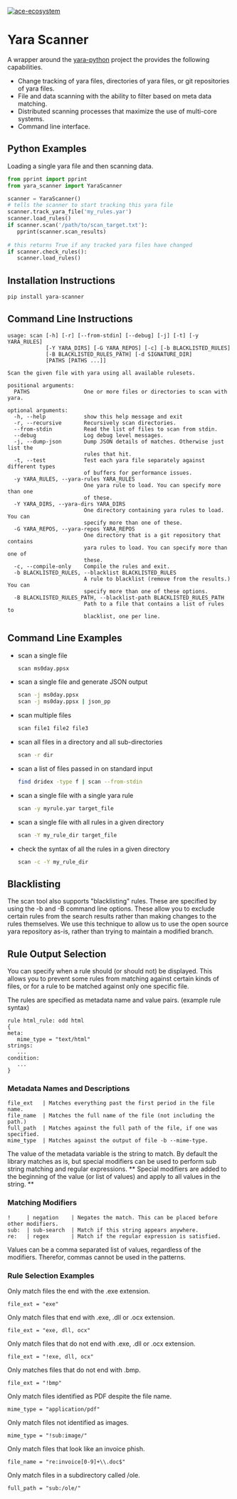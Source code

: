 [![ace-ecosystem](https://circleci.com/gh/ace-ecosystem/yara_scanner.svg?style=svg)](https://circleci.com/gh/ace-ecosystem/yara_scanner)

# Yara Scanner # 

A wrapper around the [yara-python](https://github.com/VirusTotal/yara-python) project the provides the following capabilities.
- Change tracking of yara files, directories of yara files, or git repositories of yara files.
- File and data scanning with the ability to filter based on meta data matching.
- Distributed scanning processes that maximize the use of multi-core systems.
- Command line interface.

## Python Examples ##

Loading a single yara file and then scanning data.

```python
from pprint import pprint
from yara_scanner import YaraScanner

scanner = YaraScanner()
# tells the scanner to start tracking this yara file
scanner.track_yara_file('my_rules.yar')
scanner.load_rules()
if scanner.scan('/path/to/scan_target.txt'):
   pprint(scanner.scan_results)
   
# this returns True if any tracked yara files have changed
if scanner.check_rules():
   scanner.load_rules()
```

## Installation Instructions ##

```bash
pip install yara-scanner
```

## Command Line Instructions ##

   ```
   usage: scan [-h] [-r] [--from-stdin] [--debug] [-j] [-t] [-y YARA_RULES]
               [-Y YARA_DIRS] [-G YARA_REPOS] [-c] [-b BLACKLISTED_RULES]
               [-B BLACKLISTED_RULES_PATH] [-d SIGNATURE_DIR]
               [PATHS [PATHS ...]]

   Scan the given file with yara using all available rulesets.

   positional arguments:
     PATHS                 One or more files or directories to scan with yara.

   optional arguments:
     -h, --help            show this help message and exit
     -r, --recursive       Recursively scan directories.
     --from-stdin          Read the list of files to scan from stdin.
     --debug               Log debug level messages.
     -j, --dump-json       Dump JSON details of matches. Otherwise just list the
                           rules that hit.
     -t, --test            Test each yara file separately against different types
                           of buffers for performance issues.
     -y YARA_RULES, --yara-rules YARA_RULES
                           One yara rule to load. You can specify more than one
                           of these.
     -Y YARA_DIRS, --yara-dirs YARA_DIRS
                           One directory containing yara rules to load. You can
                           specify more than one of these.
     -G YARA_REPOS, --yara-repos YARA_REPOS
                           One directory that is a git repository that contains
                           yara rules to load. You can specify more than one of
                           these.
     -c, --compile-only    Compile the rules and exit.
     -b BLACKLISTED_RULES, --blacklist BLACKLISTED_RULES
                           A rule to blacklist (remove from the results.) You can
                           specify more than one of these options.
     -B BLACKLISTED_RULES_PATH, --blacklist-path BLACKLISTED_RULES_PATH
                           Path to a file that contains a list of rules to
                           blacklist, one per line.
   ```
   
## Command Line Examples ##
- scan a single file
   ```bash
   scan ms0day.ppsx
   ```
- scan a single file and generate JSON output
   ```bash
   scan -j ms0day.ppsx
   scan -j ms0day.ppsx | json_pp
   ```  
- scan multiple files
   ```bash
   scan file1 file2 file3
   ```
- scan all files in a directory and all sub-directories
   ```bash
   scan -r dir
   ```
- scan a list of files passed in on standard input
   ``` bash
   find dridex -type f | scan --from-stdin
   ```
- scan a single file with a single yara rule
   ```bash
   scan -y myrule.yar target_file
   ```
- scan a single file with all rules in a given directory
  ```bash
  scan -Y my_rule_dir target_file
  ```
- check the syntax of all the rules in a given directory
   ```bash
   scan -c -Y my_rule_dir
   ```

## Blacklisting ##
The scan tool also supports "blacklisting" rules. These are specified by using the -b and -B command line options. These allow you to exclude certain rules from the search results rather than making changes to the rules themselves. We use this technique to allow us to use the open source yara repository as-is, rather than trying to maintain a modified branch.       
   
## Rule Output Selection ##
You can specify when a rule should (or should not) be displayed. This allows you to prevent some rules from matching against certain kinds of files, or for a rule to be matched against only one specific file.

The rules are specified as metadata name and value pairs. (example rule syntax)
   
```yara
rule html_rule: odd html
{
meta:
   mime_type = "text/html"
strings:
   ...
condition:
   ...
}
```
### Metadata Names and Descriptions ###
```
file_ext   | Matches everything past the first period in the file name.
file_name  | Matches the full name of the file (not including the path.)
full_path  | Matches against the full path of the file, if one was specified.
mime_type  | Matches against the output of file -b --mime-type.
```

The value of the metadata variable is the string to match. By default the library matches as is, but special modifiers can be used to perform sub string matching and regular expressions. ** Special modifiers are added to the beginning of the value (or list of values) and apply to all values in the string. **
      
### Matching Modifiers ###
```
!     | negation    | Negates the match. This can be placed before other modifiers.
sub:  | sub-search  | Match if this string appears anywhere.
re:   | regex       | Match if the regular expression is satisfied.
```

Values can be a comma separated list of values, regardless of the modifiers. Therefor, commas cannot be used in the patterns.

### Rule Selection Examples ###
Only match files the end with the .exe extension.

``` 
file_ext = "exe"
```
      
Only match files that end with .exe, .dll or .ocx extension.

```
file_ext = "exe, dll, ocx"
```
      
Only match files that do not end with .exe, .dll or .ocx extension.

```
file_ext = "!exe, dll, ocx"
```
     
Only matches files that do not end with .bmp.

```
file_ext = "!bmp"
```
      
Only match files identified as PDF despite the file name.

```
mime_type = "application/pdf"
```
      
Only match files not identified as images.

```
mime_type = "!sub:image/"
```
      
Only match files that look like an invoice phish.

```
file_name = "re:invoice[0-9]+\\.doc$"
```
      
Only match files in a subdirectory called /ole.

```
full_path = "sub:/ole/"
```
